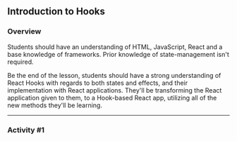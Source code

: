 ## Introduction to Hooks

### Overview

Students should have an understanding of HTML, JavaScript, React and a base knowledge of frameworks. Prior knowledge of state-management isn't required.

Be the end of the lesson, students should have a strong understanding of React Hooks with regards to both states and effects, and their implementation with React applications. They'll be transforming the React application given to them, to a Hook-based React app, utilizing all of the new methods they'll be learning.

- - -

### Activity #1
